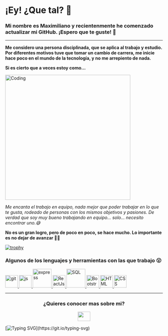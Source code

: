 # ¡Ey! ¿Que tal? 👋
### Mi nombre es Maximiliano y recientenmente he comenzado actualizar mi GitHub. ¡Espero que te guste! 🚀
---

**Me considero una persona disciplinada, que se aplica al trabajo y estudio. 
Por diferentes motivos tuve que tomar un cambio de carrera, me inicie hace poco en el mundo de la tecnología, y no me arrepiento de nada.**

**Si es cierto que a veces estoy como…**


<img align="center" alt="Coding" width="400" src="https://media3.giphy.com/media/Dh5q0sShxgp13DwrvG/giphy.gif?cid=ecf05e47x7nix9hb5y1viphr9uuroi506s7i751sn9vvofxf&rid=giphy.gif&ct=g">


*Me encanta el trabajo en equipo, nada mejor que poder trabajar en lo que te gusta, rodeado de personas con los mismos objetivos y pasiones. De verdad que soy muy bueno trabajando en equipo… solo… necesito encontrar uno.😅*

**No es un gran logro, pero de poco en poco, se hace mucho. Lo importante es no dejar de avanzar 💪🏻**

[![trophy](https://github-profile-trophy.vercel.app/?username=Andreh-Z&theme=onedark)](https://github.com/ryo-ma/github-profile-trophy)


<h3 align="left">Algunos de los lenguajes y herramientas con las que trabajo 😮</h3>

<p align="left"> 
 <a href="https://git-scm.com/" target="_blank"> 
   <img src="https://www.vectorlogo.zone/logos/git-scm/git-scm-icon.svg" alt="git" width="40" height="40"/> 
  </a>
  <a href="#" target="_blank"> 
   <img src="https://www.vectorlogo.zone/logos/javascript/javascript-icon.svg" alt="js" width="40" height="40"/> 
  </a>
 <a href="#" target="_blank"> 
  <img src="https://www.vectorlogo.zone/logos/nodejs/nodejs-ar21.svg" alt="express" width="60" height="60"/> 
  </a>
 <a href="#" target="_blank"> 
  <img src="https://www.vectorlogo.zone/logos/reactjs/reactjs-icon.svg" alt="ReactJs" width="40" height="40" /> 
 </a>
  <a href="#" target="_blank"> 
  <img src="https://www.vectorlogo.zone/logos/sqlite/sqlite-ar21.svg" alt="SQL" width="60" height="60"/> 
  </a>
 <a href="#" target="_blank"> 
  <img src="https://www.vectorlogo.zone/logos/getbootstrap/getbootstrap-icon.svg" alt="Bootstrap" width="40" height="40" /> 
  </a>
 <a href="#" target="_blank"> 
  <img src="https://www.vectorlogo.zone/logos/w3_html5/w3_html5-icon.svg" alt="HTML" width="40" height="40" /> 
  </a>
 <a href="#" target="_blank"> 
  <img src="https://www.vectorlogo.zone/logos/w3_css/w3_css-icon.svg" alt="CSS" width="40" height="40" /> 
  </a>
</p>

---

<h3 align="center">¿Quieres conocer mas sobre mi?</h3>
<p align="center">
<a href="https://www.linkedin.com/in/maxi-zeballos/" target="blank"><img align="center" src="https://cdn.jsdelivr.net/npm/simple-icons@3.0.1/icons/linkedin.svg" alt="" height="30" width="40" /></a>
</p>



[![Typing SVG](https://readme-typing-svg.herokuapp.com?font=Fira+Code&pause=1000&multiline=true&width=550&height=100&lines=Preg%C3%BAntate+si+lo+que+est%C3%A1s+haciendo+hoy+;te+acerca+al+lugar+donde+quieres+estar+ma%C3%B1ana.)](https://git.io/typing-svg)



